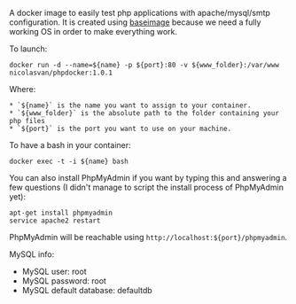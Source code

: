 
A docker image to easily test php applications with apache/mysql/smtp configuration. It is created using
[baseimage](https://github.com/phusion/baseimage-docker) because we need a fully working OS in order to make everything
work.

To launch:

    docker run -d --name=${name} -p ${port}:80 -v ${www_folder}:/var/www nicolasvan/phpdocker:1.0.1
    
Where:
    
    * `${name}` is the name you want to assign to your container.
    * `${www_folder}` is the absolute path to the folder containing your php files
    * `${port}` is the port you want to use on your machine.

To have a bash in your container:

    docker exec -t -i ${name} bash
    
You can also install PhpMyAdmin if you want by typing this and answering a few questions (I didn't manage to script the install process of PhpMyAdmin yet):

    apt-get install phpmyadmin
    service apache2 restart
    
PhpMyAdmin will be reachable using `http://localhost:${port}/phpmyadmin`.

MySQL info:

* MySQL user: root
* MySQL password: root
* MySQL default database: defaultdb
